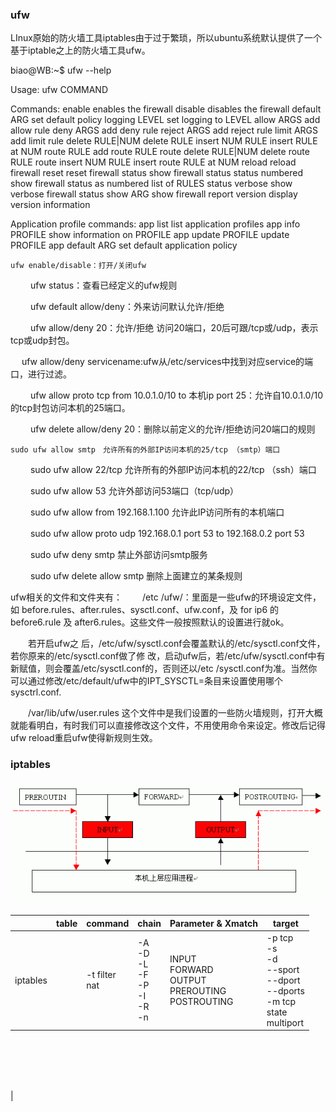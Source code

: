 ### ufw

LInux原始的防火墙工具iptables由于过于繁琐，所以ubuntu系统默认提供了一个基于iptable之上的防火墙工具ufw。


biao@WB:~$ ufw --help

Usage: ufw COMMAND

Commands:
 enable                          enables the firewall
 disable                         disables the firewall
 default ARG                     set default policy
 logging LEVEL                   set logging to LEVEL
 allow ARGS                      add allow rule
 deny ARGS                       add deny rule
 reject ARGS                     add reject rule
 limit ARGS                      add limit rule
 delete RULE|NUM                 delete RULE
 insert NUM RULE                 insert RULE at NUM
 route RULE                      add route RULE
 route delete RULE|NUM           delete route RULE
 route insert NUM RULE           insert route RULE at NUM
 reload                          reload firewall
 reset                           reset firewall
 status                          show firewall status
 status numbered                 show firewall status as numbered list of RULES
 status verbose                  show verbose firewall status
 show ARG                        show firewall report
 version                         display version information

Application profile commands:
 app list                        list application profiles
 app info PROFILE                show information on PROFILE
 app update PROFILE              update PROFILE
 app default ARG                 set default application policy


	ufw enable/disable：打开/关闭ufw

　　	ufw status：查看已经定义的ufw规则

　　	ufw default allow/deny：外来访问默认允许/拒绝

　　	ufw allow/deny 20：允许/拒绝 访问20端口，20后可跟/tcp或/udp，表示tcp或udp封包。

　	ufw allow/deny servicename:ufw从/etc/services中找到对应service的端口，进行过滤。

　　	ufw allow proto tcp from 10.0.1.0/10 to 本机ip port 25：允许自10.0.1.0/10的tcp封包访问本机的25端口。

　　	ufw delete allow/deny 20：删除以前定义的允许/拒绝访问20端口的规则

	sudo ufw allow smtp　允许所有的外部IP访问本机的25/tcp （smtp）端口

　　	sudo ufw allow 22/tcp 允许所有的外部IP访问本机的22/tcp （ssh）端口

　　	sudo ufw allow 53 允许外部访问53端口（tcp/udp）

　　	sudo ufw allow from 192.168.1.100 允许此IP访问所有的本机端口

　　	sudo ufw allow proto udp 192.168.0.1 port 53 to 192.168.0.2 port 53

　　	sudo ufw deny smtp 禁止外部访问smtp服务

　　	sudo ufw delete allow smtp 删除上面建立的某条规则


ufw相关的文件和文件夹有：
　　/etc /ufw/：里面是一些ufw的环境设定文件，如 before.rules、after.rules、sysctl.conf、ufw.conf，及 for ip6 的 before6.rule 及 after6.rules。这些文件一般按照默认的设置进行就ok。

　　若开启ufw之 后，/etc/ufw/sysctl.conf会覆盖默认的/etc/sysctl.conf文件，若你原来的/etc/sysctl.conf做了修 改，启动ufw后，若/etc/ufw/sysctl.conf中有新赋值，则会覆盖/etc/sysctl.conf的，否则还以/etc /sysctl.conf为准。当然你可以通过修改/etc/default/ufw中的IPT_SYSCTL=条目来设置使用哪个 sysctrl.conf.

　　/var/lib/ufw/user.rules 这个文件中是我们设置的一些防火墙规则，打开大概就能看明白，有时我们可以直接修改这个文件，不用使用命令来设定。修改后记得ufw reload重启ufw使得新规则生效。


### iptables


![](tables_of_iptables.gif)


||table|command|chain|Parameter & Xmatch| target |
|----|----|----|----|----|----|
|iptables||-t filter <br> nat | -A <br> -D <br> -L <br> -F <br> -P <br> -I <br> -R <br>-n | INPUT <br> FORWARD <br> OUTPUT <br> PREROUTING <br> POSTROUTING | -p tcp <br> -s <br> -d <br> --sport <br> --dport <br> --dports <br> -m tcp <br>   state <br> multiport | -j ACCEPT <br> DROP <br> REJECT <br> DNAT <br> SNAT |
<br> <br> 

<br> <br> 
		|


